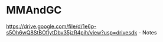 # MMAndGC
https://drive.google.com/file/d/1e6p-s5Oh6wQ8StBOflytDbv35jzR4pih/view?usp=drivesdk - Notes

